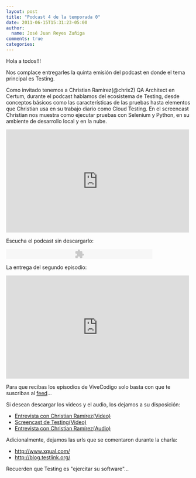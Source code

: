 ```yaml
---
layout: post
title: "Podcast 4 de la temporada 0"
date: 2011-06-15T15:31:23-05:00
author:
  name: José Juan Reyes Zuñiga
comments: true
categories: 
---
```


<p>Hola a todos!!!</p>
<p>Nos complace entregarles la quinta emisión del podcast en donde el tema principal es Testing.</p>
<p>Como invitado tenemos a Christian Ramírez(@chrix2) QA Architect en Certum, durante el podcast hablamos del ecosistema de Testing, desde conceptos básicos como las características de las pruebas hasta elementos que Christian usa en su trabajo diario como Cloud Testing. En el screencast Christian nos muestra como ejecutar pruebas con Selenium y Python, en su ambiente de desarrollo local y en la nube.</p>
<p><iframe src="https://player.vimeo.com/video/25154668?color=ff9933" height="281" width="500" frameborder="0"></iframe></p>
<!-- more -->
<p>Escucha el podcast sin descargarlo:</p>
<p><object width="400" height="27" classid="clsid:d27cdb6e-ae6d-11cf-96b8-444553540000" codebase="http://download.macromedia.com/pub/shockwave/cabs/flash/swflash.cab#version=6,0,40,0"><param name="src" value="http://www.google.com/reader/ui/3523697345-audio-player.swf" /><param name="flashvars" value="audioUrl=http://s3.amazonaws.com/media.vivecodigo.org/podcast/temporada0/ViveCodigo00x04_a.mp3" /><param name="quality" value="best" /><embed width="400" height="27" type="application/x-shockwave-flash" src="http://www.google.com/reader/ui/3523697345-audio-player.swf" flashvars="audioUrl=http://s3.amazonaws.com/media.vivecodigo.org/podcast/temporada0/ViveCodigo00x04_a.mp3" quality="best" /></object></p>
<p>La entrega del segundo episodio:</p>
<p><iframe src="https://player.vimeo.com/video/25191502?title=0&amp;byline=0&amp;portrait=0&amp;color=ff9933" height="281" width="500" frameborder="0"></iframe></p>
<p>Para que recibas los episodios de ViveCodigo solo basta con que te suscribas al <a href="http://vivecodigo.org/blog/index.xml">feed</a>...</p>
<p>Si desean descargar los videos y el audio, los dejamos a su disposición:</p>
<ul>
<li><a href="http://s3.amazonaws.com/media.vivecodigo.org/podcast/temporada0/ViveCodigo00x04_a.mov">Entrevista con Christian Ramírez(Video)</a></li>
<li><a href="http://s3.amazonaws.com/media.vivecodigo.org/podcast/temporada0/ViveCodigo00x04_b.mov">Screencast de Testing(Video)</a></li>
<li><a href="http://s3.amazonaws.com/media.vivecodigo.org/podcast/temporada0/ViveCodigo00x04_a.mp3">Entrevista con Christian Ramírez(Audio)</a></li>
</ul>
<p>Adicionalmente, dejamos las urls que se comentaron durante la charla:</p>
<ul>
<li><a href="http://www.xqual.com/">http://www.xqual.com/</a></li>
<li><a href="http://blog.testlink.org/">http://blog.testlink.org/</a></li>
</ul>
<p>Recuerden que Testing es "ejercitar su software"...</p>
 
